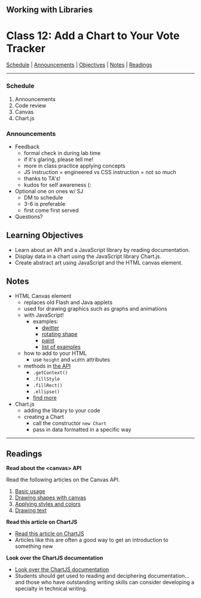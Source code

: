 ## **Working with Libraries**
# Class 12: Add a Chart to Your Vote Tracker

[Schedule](#schedule) | [Announcements](#announcements) | [Objectives](#learning-objectives) | [Notes](#notes) | [Readings](#readings)

<hr></hr>

### Schedule
1. Announcements
1. Code review
1. Canvas
1. Chart.js

### Announcements
* Feedback
    * formal check in during lab time
    * if it's glaring, please tell me!
    * more in class practice applying concepts
    * JS instruction = engineered vs CSS instruction = not so much
    * thanks to TA's!
    * kudos for self awareness (:
* Optional one on ones w/ SJ
    * DM to schedule
    * 3-6 is preferable
    * first come first served
* Questions?

## Learning Objectives
- Learn about an API and a JavaScript library by reading documentation.
- Display data in a chart using the JavaScript library Chart.js.
- Create abstract art using JavaScript and the HTML canvas element.

## Notes
* HTML Canvas element
    * replaces old Flash and Java applets
    * used for drawing graphics such as graphs and animations
    * with JavaScript!
        * examples:
            * [dwitter](http://dwitter.net/)
            * [rotating shape](http://raksy.dyndns.org/ico.html)
            * [paint](http://viliusle.github.io/miniPaint/)
            * [list of examples](https://davidwalsh.name/canvas-demos)
    * how to add to your HTML
        * use `height` and `width` attributes
    * methods in [the API](https://developer.mozilla.org/en-US/docs/Web/API/Canvas_API)
        * `.getContext()`
        * `.fillStyle`
        * `.fillRect()`
        * `.ellipse()`
        * [find more](https://developer.mozilla.org/en-US/docs/Web/API/CanvasRenderingContext2D)
* Chart.js
    * adding the library to your code
    * creating a Chart
        * call the constructor `new Chart`
        * pass in data formatted in a specific way

<hr></hr>

## Readings

**Read about the \<canvas\> API**

Read the following articles on the Canvas API.

1. [Basic usage](https://developer.mozilla.org/en-US/docs/Web/API/Canvas_API/Tutorial/Basic_usage)
2. [Drawing shapes with canvas](https://developer.mozilla.org/en-US/docs/Web/API/Canvas_API/Tutorial/Drawing_shapes)
3. [Applying styles and colors](https://developer.mozilla.org/en-US/docs/Web/API/Canvas_API/Tutorial/Applying_styles_and_colors)
4. [Drawing text](https://developer.mozilla.org/en-US/docs/Web/API/Canvas_API/Tutorial/Drawing_text)

**Read this article on ChartJS**

- [Read this article on ChartJS](http://www.webdesignerdepot.com/2013/11/easily-create-stunning-animated-charts-with-chart-js/)
- Articles like this are often a good way to get an introduction to something new

**Look over the ChartJS documentation**

- [Look over the ChartJS documentation](http://www.chartjs.org/docs/)
- Students should get used to reading and deciphering documentation... and those who have outstanding writing skills can consider developing a specialty in technical writing.